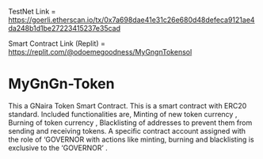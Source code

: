 TestNet Link = https://goerli.etherscan.io/tx/0x7a698dae41e31c26e680d48defeca9121ae4da248b1d1be27223415237e35cad

Smart Contract Link (Replit) = https://replit.com/@odoemegoodness/MyGngnTokensol

# MyGnGn-Token
This a GNaira Token Smart Contract.
This is a smart contract with ERC20 standard. Included functionalities are, Minting of new token currency ,  Burning of token currency , Blacklisting of addresses to prevent them from sending and receiving tokens. A specific contract account assigned with the role of ‘GOVERNOR with actions like minting, burning and blacklisting is exclusive to the ‘GOVERNOR’ .
